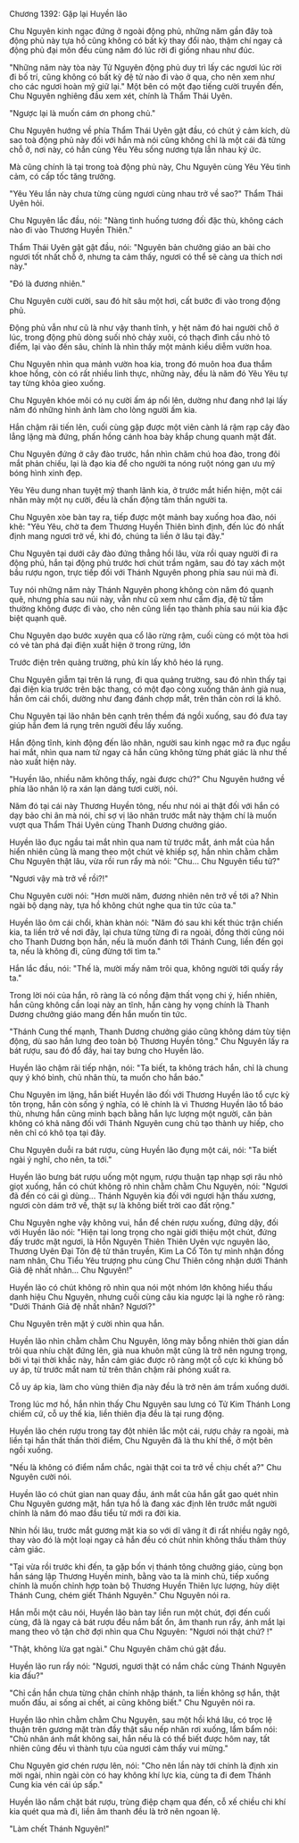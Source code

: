 




Chương 1392: Gặp lại Huyền lão


Chu Nguyên kinh ngạc đứng ở ngoài động phủ, những năm gần đây toà động phủ này tựa hồ cũng không có bất kỳ thay đổi nào, thậm chí ngay cả động phủ đại môn đều cùng năm đó lúc rời đi giống nhau như đúc.

"Những năm này tòa này Tử Nguyên động phủ duy trì lấy các ngươi lúc rời đi bố trí, cũng không có bất kỳ đệ tử nào đi vào ở qua, cho nên xem như cho các ngươi hoàn mỹ giữ lại." Một bên có một đạo tiếng cười truyền đến, Chu Nguyên nghiêng đầu xem xét, chính là Thẩm Thái Uyên.

"Ngược lại là muốn cám ơn phong chủ."

Chu Nguyên hướng về phía Thẩm Thái Uyên gật đầu, có chút ý cảm kích, dù sao toà động phủ này đối với hắn mà nói cũng không chỉ là một cái đã từng chỗ ở, nơi này, có hắn cùng Yêu Yêu sống nương tựa lẫn nhau ký ức.

Mà cũng chính là tại trong toà động phủ này, Chu Nguyên cùng Yêu Yêu tình cảm, có cấp tốc tăng trưởng.

"Yêu Yêu lần này chưa từng cùng ngươi cùng nhau trở về sao?" Thẩm Thái Uyên hỏi.

Chu Nguyên lắc đầu, nói: "Nàng tình huống tương đối đặc thù, không cách nào đi vào Thương Huyền Thiên."

Thẩm Thái Uyên gật gật đầu, nói: "Nguyên bản chưởng giáo an bài cho ngươi tốt nhất chỗ ở, nhưng ta cảm thấy, ngươi có thể sẽ càng ưa thích nơi này."

"Đó là đương nhiên."

Chu Nguyên cười cười, sau đó hít sâu một hơi, cất bước đi vào trong động phủ.

Động phủ vẫn như cũ là như vậy thanh tĩnh, y hệt năm đó hai người chỗ ở lúc, trong động phủ dòng suối nhỏ chảy xuôi, có thạch đình cầu nhỏ tô điểm, lại vào đến sâu, chính là nhìn thấy một mảnh kiều diễm vườn hoa.

Chu Nguyên nhìn qua mảnh vườn hoa kia, trong đó muôn hoa đua thắm khoe hồng, còn có rất nhiều linh thực, những này, đều là năm đó Yêu Yêu tự tay từng khỏa gieo xuống.

Chu Nguyên khóe môi có nụ cười ấm áp nổi lên, dường như đang nhớ lại lấy năm đó những hình ảnh làm cho lòng người ấm kia.

Hắn chậm rãi tiến lên, cuối cùng gặp được một viên cành lá rậm rạp cây đào lẳng lặng mà đứng, phấn hồng cánh hoa bày khắp chung quanh mặt đất.

Chu Nguyên đứng ở cây đào trước, hắn nhìn chăm chú hoa đào, trong đôi mắt phản chiếu, lại là đạo kia để cho người ta nóng ruột nóng gan ưu mỹ bóng hình xinh đẹp.

Yêu Yêu dung nhan tuyệt mỹ thanh lãnh kia, ở trước mắt hiển hiện, một cái nhăn mày một nụ cười, đều là chấn động tâm thần người ta.

Chu Nguyên xòe bàn tay ra, tiếp được một mảnh bay xuống hoa đào, nói khẽ: "Yêu Yêu, chờ ta đem Thương Huyền Thiên bình định, đến lúc đó nhất định mang ngươi trở về, khi đó, chúng ta liền ở lâu tại đây."

Chu Nguyên tại dưới cây đào đứng thẳng hồi lâu, vừa rồi quay người đi ra động phủ, hắn tại động phủ trước hơi chút trầm ngâm, sau đó tay xách một bầu rượu ngon, trực tiếp đối với Thánh Nguyên phong phía sau núi mà đi.

Tuy nói những năm này Thánh Nguyên phong không còn năm đó quạnh quẽ, nhưng phía sau núi này, vẫn như cũ xem như cấm địa, đệ tử tầm thường không được đi vào, cho nên cũng liền tạo thành phía sau núi kia đặc biệt quạnh quẽ.

Chu Nguyên dạo bước xuyên qua cổ lão rừng rậm, cuối cùng có một tòa hơi có vẻ tàn phá đại điện xuất hiện ở trong rừng, lớn

Trước điện trên quảng trường, phủ kín lấy khô héo lá rụng.

Chu Nguyên giẫm tại trên lá rụng, đi qua quảng trường, sau đó nhìn thấy tại đại điện kia trước trên bậc thang, có một đạo còng xuống thân ảnh già nua, hắn ôm cái chổi, dường như đang đánh chợp mắt, trên thân còn rơi lá khô.

Chu Nguyên tại lão nhân bên cạnh trên thềm đá ngồi xuống, sau đó đưa tay giúp hắn đem lá rụng trên người đều lấy xuống.

Hắn động tĩnh, kinh động đến lão nhân, người sau kinh ngạc mở ra đục ngầu hai mắt, nhìn qua nam tử ngay cả hắn cũng không từng phát giác là như thế nào xuất hiện này.

"Huyền lão, nhiều năm không thấy, ngài được chứ?" Chu Nguyên hướng về phía lão nhân lộ ra xán lạn dáng tươi cười, nói.

Năm đó tại cái này Thương Huyền tông, nếu như nói ai thật đối với hắn có dạy bảo chi ân mà nói, chỉ sợ vị lão nhân trước mắt này thậm chí là muốn vượt qua Thẩm Thái Uyên cùng Thanh Dương chưởng giáo.

Huyền lão đục ngầu tai mắt nhìn qua nam tử trước mắt, ánh mắt của hắn hiển nhiên cũng là mang theo một chút vẻ khiếp sợ, hắn nhìn chằm chằm Chu Nguyên thật lâu, vừa rồi run rẩy mà nói: "Chu... Chu Nguyên tiểu tử?"

"Ngươi vậy mà trở về rồi?!"

Chu Nguyên cười nói: "Hơn mười năm, đương nhiên nên trở về tới a? Nhìn ngài bộ dạng này, tựa hồ không chút nghe qua tin tức của ta."

Huyền lão ôm cái chổi, khàn khàn nói: "Năm đó sau khi kết thúc trận chiến kia, ta liền trở về nơi đây, lại chưa từng từng đi ra ngoài, đồng thời cũng nói cho Thanh Dương bọn hắn, nếu là muốn đánh tới Thánh Cung, liền đến gọi ta, nếu là không đi, cũng đừng tới tìm ta."

Hắn lắc đầu, nói: "Thế là, mười mấy năm trôi qua, không người tới quấy rầy ta."

Trong lời nói của hắn, rõ ràng là có nồng đậm thất vọng chi ý, hiển nhiên, hắn cũng không cần loại này an tĩnh, hắn càng hy vọng chính là Thanh Dương chưởng giáo mang đến hắn muốn tin tức.

"Thánh Cung thế mạnh, Thanh Dương chưởng giáo cũng không dám tùy tiện động, dù sao hắn lưng đeo toàn bộ Thương Huyền tông." Chu Nguyên lấy ra bát rượu, sau đó đổ đầy, hai tay bưng cho Huyền lão.

Huyền lão chậm rãi tiếp nhận, nói: "Ta biết, ta không trách hắn, chỉ là chung quy ý khó bình, chủ nhân thù, ta muốn cho hắn báo."

Chu Nguyên im lặng, hắn biết Huyền lão đối với Thương Huyền lão tổ cực kỳ tôn trọng, hắn còn sống ý nghĩa, có lẽ chính là vì Thương Huyền lão tổ báo thù, nhưng hắn cũng minh bạch bằng hắn lực lượng một người, căn bản không có khả năng đối với Thánh Nguyên cung chủ tạo thành uy hiếp, cho nên chỉ có khô tọa tại đây.

Chu Nguyên duỗi ra bát rượu, cùng Huyền lão đụng một cái, nói: "Ta biết ngài ý nghĩ, cho nên, ta tới."

Huyền lão bưng bát rượu uống một ngụm, rượu thuận tạp nhạp sợi râu nhỏ giọt xuống, hắn có chút không rõ nhìn chằm chằm Chu Nguyên, nói: "Ngươi đã đến có cái gì dùng... Thánh Nguyên kia đối với ngươi hận thấu xương, ngươi còn dám trở về, thật sự là không biết trời cao đất rộng."

Chu Nguyên nghe vậy không vui, hắn để chén rượu xuống, đứng dậy, đối với Huyền lão nói: "Hiện tại long trọng cho ngài giới thiệu một chút, đứng đấy trước mặt ngươi, là Hỗn Nguyên Thiên Thiên Uyên vực nguyên lão, Thương Uyên Đại Tôn đệ tử thân truyền, Kim La Cổ Tôn tự mình nhận đồng nam nhân, Chu Tiểu Yêu trượng phu cùng Chư Thiên công nhận dưới Thánh Giả đệ nhất nhân... Chu Nguyên!"

Huyền lão có chút không rõ nhìn qua nói một nhóm lớn không hiểu thấu danh hiệu Chu Nguyên, nhưng cuối cùng câu kia ngược lại là nghe rõ ràng: "Dưới Thánh Giả đệ nhất nhân? Ngươi?"

Chu Nguyên trên mặt ý cười nhìn qua hắn.

Huyền lão nhìn chằm chằm Chu Nguyên, lông mày bỗng nhiên thời gian dần trôi qua nhíu chặt đứng lên, già nua khuôn mặt cũng là trở nên ngưng trọng, bởi vì tại thời khắc này, hắn cảm giác được rõ ràng một cỗ cực kì khủng bố uy áp, từ trước mắt nam tử trên thân chậm rãi phóng xuất ra.

Cỗ uy áp kia, làm cho vùng thiên địa này đều là trở nên ám trầm xuống dưới.

Trong lúc mơ hồ, hắn nhìn thấy Chu Nguyên sau lưng có Tử Kim Thánh Long chiếm cứ, cỗ uy thế kia, liền thiên địa đều là tại rung động.

Huyền lão chén rượu trong tay đột nhiên lắc một cái, rượu chảy ra ngoài, mà liền tại hắn thất thần thời điểm, Chu Nguyên đã là thu khí thế, ở một bên ngồi xuống.

"Nếu là không có điểm nắm chắc, ngài thật coi ta trở về chịu chết a?" Chu Nguyên cười nói.

Huyền lão có chút gian nan quay đầu, ánh mắt của hắn gắt gao quét nhìn Chu Nguyên gương mặt, hắn tựa hồ là đang xác định lên trước mắt người chính là năm đó mao đầu tiểu tử mới ra đời kia.

Nhìn hồi lâu, trước mắt gương mặt kia so với dĩ vãng ít đi rất nhiều ngây ngô, thay vào đó là một loại ngay cả hắn đều có chút nhìn không thấu thâm thúy cảm giác.

"Tại vừa rồi trước khi đến, ta gặp bốn vị thánh tông chưởng giáo, cùng bọn hắn sáng lập Thương Huyền minh, bằng vào ta là minh chủ, tiếp xuống chính là muốn chỉnh hợp toàn bộ Thương Huyền Thiên lực lượng, hủy diệt Thánh Cung, chém giết Thánh Nguyên." Chu Nguyên nói ra.

Hắn mỗi một câu nói, Huyền lão bàn tay liền run một chút, đợi đến cuối cùng, đã là ngay cả bát rượu đều nắm bất ổn, âm thanh run rẩy, ánh mắt lại mang theo vô tận chờ đợi nhìn qua Chu Nguyên: "Ngươi nói thật chứ? !"

"Thật, không lừa gạt ngài." Chu Nguyên chăm chú gật đầu.

Huyền lão run rẩy nói: "Ngươi, ngươi thật có nắm chắc cùng Thánh Nguyên kia đấu?"

"Chỉ cần hắn chưa từng chân chính nhập thánh, ta liền không sợ hắn, thật muốn đấu, ai sống ai chết, ai cũng không biết." Chu Nguyên nói ra.

Huyền lão nhìn chằm chằm Chu Nguyên, sau một hồi khá lâu, có trọc lệ thuận trên gương mặt tràn đầy thật sâu nếp nhăn rơi xuống, lẩm bẩm nói: "Chủ nhân ánh mắt không sai, hắn nếu là có thể biết được hôm nay, tất nhiên cũng đều vì thành tựu của ngươi cảm thấy vui mừng."

Chu Nguyên giơ chén rượu lên, nói: "Cho nên lần này tới chính là định xin mời ngài, nhìn ngài còn có hay không khí lực kia, cùng ta đi đem Thánh Cung kia vén cái úp sấp."

Huyền lão nắm chặt bát rượu, trùng điệp chạm qua đến, cỗ xế chiều chi khí kia quét qua mà đi, liền âm thanh đều là trở nên ngoan lệ.

"Làm chết Thánh Nguyên!"




